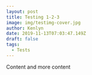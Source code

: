 ```yaml
---
layout: post
title: Testing 1-2-3
image: img/testimg-cover.jpg
author: Kenlyn
date: 2019-11-13T07:03:47.149Z
draft: false
tags: 
  - Tests
---
```


Content and more content